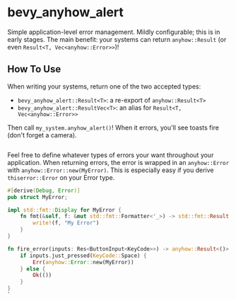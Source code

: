 # bevy_anyhow_alert

Simple application-level error management. Mildly configurable; this is in early stages. The main benefit: your systems can return `anyhow::Result` (or even `Result<T, Vec<anyhow::Error>>`)!

## How To Use

When writing your systems, return one of the two accepted types:

- `bevy_anyhow_alert::Result<T>`: a re-export of `anyhow::Result<T>`
- `bevy_anyhow_alert::ResultVec<T>`: an alias for `Result<T, Vec<anyhow::Error>>`

Then call `my_system.anyhow_alert()`! When it errors, you'll see toasts fire (don't forget a camera).

```rust

```

Feel free to define whatever types of errors your want throughout your application. When returning errors, the error is wrapped in an `anyhow::Error` with `anyhow::Error::new(MyError)`. This is especially easy if you derive `thiserror::Error` on your Error type.

```rust
#[derive(Debug, Error)]
pub struct MyError;

impl std::fmt::Display for MyError {
    fn fmt(&self, f: &mut std::fmt::Formatter<'_>) -> std::fmt::Result {
        write!(f, "My Error")
    }
}

fn fire_error(inputs: Res<ButtonInput<KeyCode>>) -> anyhow::Result<()> {
    if inputs.just_pressed(KeyCode::Space) {
        Err(anyhow::Error::new(MyError))
    } else {
        Ok(())
    }
}
`
```
